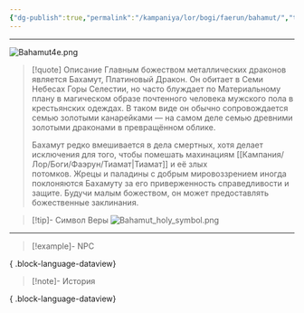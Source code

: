 ```yaml
---
{"dg-publish":true,"permalink":"/kampaniya/lor/bogi/faerun/bahamut/","tags":["domain/life","domain/war","domain/protection"],"created":"2025-01-08T06:42:49.858+03:00","updated":"2025-01-09T10:55:14.002+03:00"}
---
```



<hr></hr>

![Bahamut4e.png](/img/user/%D0%90%D1%81%D1%81%D0%B5%D1%82%D1%8B/%D0%9B%D0%BE%D1%80/%D0%91%D0%BE%D0%B3%D0%B8/Bahamut4e.png)


> [!quote] Описание
>Главным божеством металлических драконов является Бахамут, Платиновый Дракон. Он обитает в Семи Небесах Горы Селестии, но часто блуждает по Материальному плану в магическом образе почтенного человека мужского пола в крестьянских одеждах. В таком виде он обычно сопровождается семью золотыми канарейками — на самом деле семью древними золотыми драконами в превращённом облике.
>
>Бахамут редко вмешивается в дела смертных, хотя делает исключения для того, чтобы помешать махинациям [[Кампания/Лор/Боги/Фаэрун/Тиамат\|Тиамат]] и её злых потомков. Жрецы и паладины с добрым мировоззрением иногда поклоняются Бахамуту за его приверженность справедливости и защите. Будучи малым божеством, он может предоставлять божественные заклинания.


>[!tip]- Символ Веры
>![Bahamut_holy_symbol.png](/img/user/%D0%90%D1%81%D1%81%D0%B5%D1%82%D1%8B/%D0%9B%D0%BE%D1%80/%D0%91%D0%BE%D0%B3%D0%B8/%D0%A1%D0%B8%D0%BC%D0%B2%D0%BE%D0%BB/Bahamut_holy_symbol.png)

<hr></hr>

> [!example]- NPC
> 
{ .block-language-dataview}


> [!note]- История
>  
{ .block-language-dataview}